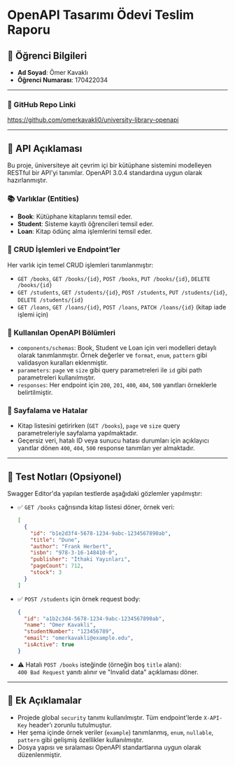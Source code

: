 # OpenAPI Tasarımı Ödevi Teslim Raporu

## 👤 Öğrenci Bilgileri
- **Ad Soyad**: Ömer Kavaklı
- **Öğrenci Numarası**: 170422034

---

### 🔗 GitHub Repo Linki
https://github.com/omerkavakli0/university-library-openapi

---

## 📝 API Açıklaması

Bu proje, üniversiteye ait çevrim içi bir kütüphane sistemini modelleyen RESTful bir API'yi tanımlar. OpenAPI 3.0.4 standardına uygun olarak hazırlanmıştır.

### 📚 Varlıklar (Entities)
- **Book**: Kütüphane kitaplarını temsil eder.
- **Student**: Sisteme kayıtlı öğrencileri temsil eder.
- **Loan**: Kitap ödünç alma işlemlerini temsil eder.

### 🔄 CRUD İşlemleri ve Endpoint’ler
Her varlık için temel CRUD işlemleri tanımlanmıştır:
- `GET /books`, `GET /books/{id}`, `POST /books`, `PUT /books/{id}`, `DELETE /books/{id}`
- `GET /students`, `GET /students/{id}`, `POST /students`, `PUT /students/{id}`, `DELETE /students/{id}`
- `GET /loans`, `GET /loans/{id}`, `POST /loans`, `PATCH /loans/{id}` (kitap iade işlemi için)

### 🧩 Kullanılan OpenAPI Bölümleri
- `components/schemas`: Book, Student ve Loan için veri modelleri detaylı olarak tanımlanmıştır. Örnek değerler ve `format`, `enum`, `pattern` gibi validasyon kuralları eklenmiştir.
- `parameters`: `page` ve `size` gibi query parametreleri ile `id` gibi path parametreleri kullanılmıştır.
- `responses`: Her endpoint için `200`, `201`, `400`, `404`, `500` yanıtları örneklerle belirtilmiştir.

### 📖 Sayfalama ve Hatalar
- Kitap listesini getirirken (`GET /books`), `page` ve `size` query parametreleriyle sayfalama yapılmaktadır.
- Geçersiz veri, hatalı ID veya sunucu hatası durumları için açıklayıcı yanıtlar dönen `400`, `404`, `500` response tanımları yer almaktadır.

---

## 🧪 Test Notları (Opsiyonel)

Swagger Editor'da yapılan testlerde aşağıdaki gözlemler yapılmıştır:

- ✅ `GET /books` çağrısında kitap listesi döner, örnek veri:  
  ```json
  [
    {
      "id": "b1e2d3f4-5678-1234-9abc-1234567890ab",
      "title": "Dune",
      "author": "Frank Herbert",
      "isbn": "978-3-16-148410-0",
      "publisher": "İthaki Yayınları",
      "pageCount": 712,
      "stock": 3
    }
  ]
  ```

- ✅ `POST /students` için örnek request body:  
  ```json
  {
    "id": "a1b2c3d4-5678-1234-9abc-1234567890ab",
    "name": "Omer Kavakli",
    "studentNumber": "123456789",
    "email": "omerkavakli@example.edu",
    "isActive": true
  }
  ```

- ⚠️ Hatalı `POST /books` isteğinde (örneğin boş `title` alanı):  
  `400 Bad Request` yanıtı alınır ve "Invalid data" açıklaması döner.

---

## 📌 Ek Açıklamalar

- Projede global `security` tanımı kullanılmıştır. Tüm endpoint'lerde `X-API-Key` header’ı zorunlu tutulmuştur.
- Her şema içinde örnek veriler (`example`) tanımlanmış, `enum`, `nullable`, `pattern` gibi gelişmiş özellikler kullanılmıştır.
- Dosya yapısı ve sıralaması OpenAPI standartlarına uygun olarak düzenlenmiştir.